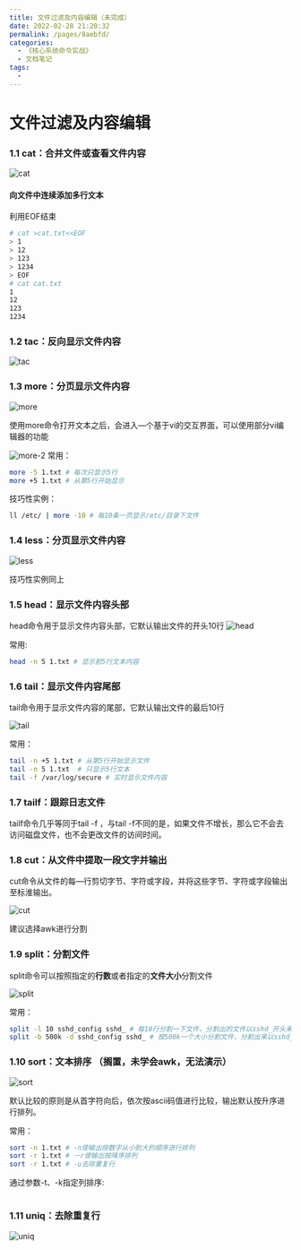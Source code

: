 ```yaml
---
title: 文件过滤及内容编辑（未完成）
date: 2022-02-28 21:20:32
permalink: /pages/8aebfd/
categories:
  - 《核心系统命令实战》
  - 文档笔记
tags:
  - 
---
```

# 文件过滤及内容编辑

### 1.1 cat：合并文件或查看文件内容

![cat]( https://lgx_248920070.gitee.io/lgxblog/img/cat.jpg)

#### 向文件中连续添加多行文本
利用EOF结束
```bash
# cat >cat.txt<<EOF
> 1
> 12
> 123
> 1234
> EOF
# cat cat.txt 
1
12
123
1234
```


### 1.2 tac：反向显示文件内容

![tac]( https://lgx_248920070.gitee.io/lgxblog/img/tac.jpg)

### 1.3 more：分页显示文件内容

![more]( https://lgx_248920070.gitee.io/lgxblog/img/more.jpg)

使用more命令打开文本之后，会进入—个基于vi的交互界面，可以使用部分vi编辑器的功能

![more-2]( https://lgx_248920070.gitee.io/lgxblog/img/more-2.jpg)
常用：

```bash
more -5 1.txt # 每次只显示5行
more +5 1.txt # 从第5行开始显示
```
技巧性实例：

```bash
ll /etc/ | more -10 # 每10条一页显示/etc/目录下文件
```

### 1.4 less：分页显示文件内容

![less]( https://lgx_248920070.gitee.io/lgxblog/img/less.jpg)

技巧性实例同上

### 1.5 head：显示文件内容头部

head命令用于显示文件内容头部，它默认输出文件的开头10行
![head]( https://lgx_248920070.gitee.io/lgxblog/img/head.jpg)

常用:
```bash
head -n 5 1.txt # 显示前5行文本内容
```

### 1.6 tail：显示文件内容尾部

tail命令用于显示文件内容的尾部，它默认输出文件的最后10行

![tail]( https://lgx_248920070.gitee.io/lgxblog/img/tail.jpg)

常用：
```bash
tail -n +5 1.txt # 从第5行开始显示文件
tail -n 5 1.txt  # 只显示5行文本
tail -f /var/log/secure # 实时显示文件内容
```

### 1.7 tailf：跟踪日志文件

tailf命令几乎等同于tail -f ，与tail -f不同的是，如果文件不增长，那么它不会去
访问磁盘文件，也不会更改文件的访间时间。

### 1.8 cut：从文件中提取一段文字并输出

cut命令从文件的每—行剪切字节、字符或字段，并将这些字节、字符或字段输出至标淮输出。

![cut]( https://lgx_248920070.gitee.io/lgxblog/img/cut.jpg)

建议选择awk进行分割

### 1.9 split：分割文件

split命令可以按照指定的**行数**或者指定的**文件大小**分割文件

![split]( https://lgx_248920070.gitee.io/lgxblog/img/split.jpg)

常用：
```bash
split -l 10 sshd_config sshd_ # 每10行分割一下文件，分割出的文件以sshd_开头来命名
split -b 500k -d sshd_config sshd_ # 按500k一个大小分割文件，分割出来以sshd_开头来命名，数字后缀排序
```

### 1.10 sort：文本排序 （搁置，未学会awk，无法演示）

![sort]( https://lgx_248920070.gitee.io/lgxblog/img/sort.jpg)

默认比较的原则是从首字符向后，依次按ascii码值进行比较，输出默认按升序进行排列。

常用：
```bash
sort -n 1.txt # -n使输出按数字从小到大的顺序进行排列
sort -r 1.txt # －r使输出按降序排列
sort -r 1.txt # -u去除重复行
```

通过参数-t、-k指定列排序:
```

```

### 1.11 uniq：去除重复行

![uniq]( https://lgx_248920070.gitee.io/lgxblog/img/uniq.jpg)

